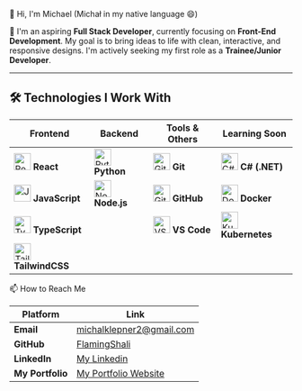 👋 Hi, I'm Michael (Michał in my native language 😄)

🌟 I'm an aspiring **Full Stack Developer**, currently focusing on **Front-End Development**. My goal is to bring ideas to life with clean, interactive, and responsive designs. I'm actively seeking my first role as a **Trainee/Junior Developer**.

---

## 🛠 Technologies I Work With

| Frontend | Backend | Tools & Others | Learning Soon |
|---|---|---|---|
| <img src="https://cdn.jsdelivr.net/gh/devicons/devicon/icons/react/react-original.svg" height="30" alt="React"/> **React** | <img src="https://cdn.jsdelivr.net/gh/devicons/devicon/icons/python/python-original.svg" height="30" alt="Python"/> **Python** | <img src="https://cdn.jsdelivr.net/gh/devicons/devicon/icons/git/git-original.svg" height="30" alt="Git"/> **Git** | <img src="https://cdn.jsdelivr.net/gh/devicons/devicon/icons/csharp/csharp-original.svg" height="30" alt="C#"/> **C# (.NET)** |
| <img src="https://cdn.jsdelivr.net/gh/devicons/devicon/icons/javascript/javascript-original.svg" height="30" alt="JavaScript"/> **JavaScript** | <img src="https://cdn.jsdelivr.net/gh/devicons/devicon/icons/nodejs/nodejs-original.svg" height="30" alt="Node.js"/> **Node.js** | <img src="https://cdn.jsdelivr.net/gh/devicons/devicon/icons/github/github-original.svg" height="30" alt="GitHub"/> **GitHub** | <img src="https://cdn.jsdelivr.net/gh/devicons/devicon/icons/docker/docker-original.svg" height="30" alt="Docker"/> **Docker** |
| <img src="https://cdn.jsdelivr.net/gh/devicons/devicon/icons/typescript/typescript-original.svg" height="30" alt="TypeScript"/> **TypeScript** |  | <img src="https://cdn.jsdelivr.net/gh/devicons/devicon/icons/vscode/vscode-original.svg" height="30" alt="VS Code"/> **VS Code** | <img src="https://cdn.jsdelivr.net/gh/devicons/devicon/icons/kubernetes/kubernetes-plain.svg" height="30" alt="Kubernetes"/> **Kubernetes** |
| <img src="https://upload.wikimedia.org/wikipedia/commons/d/d5/Tailwind_CSS_Logo.svg" height="30" width="30" alt="TailwindCSS"/> **TailwindCSS** 


📫 How to Reach Me

| Platform          | Link                              |
|-------------------|-----------------------------------|
| **Email**         | michalklepner2@gmail.com           |
| **GitHub**        | [FlamingShali](https://github.com/FlamingShali) |
| **LinkedIn**      | [My Linkedin](https://www.linkedin.com/in/micha%C5%82-klepner-076510247/) |
| **My Portfolio**  | [My Portfolio Website](https://flaming-shali-portfolio-six.vercel.app/)
